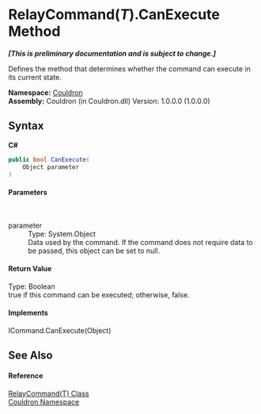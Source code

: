 # RelayCommand(*T*).CanExecute Method 
 _**\[This is preliminary documentation and is subject to change.\]**_

Defines the method that determines whether the command can execute in its current state.

**Namespace:**&nbsp;<a href="N_Couldron">Couldron</a><br />**Assembly:**&nbsp;Couldron (in Couldron.dll) Version: 1.0.0.0 (1.0.0.0)

## Syntax

**C#**<br />
``` C#
public bool CanExecute(
	Object parameter
)
```


#### Parameters
&nbsp;<dl><dt>parameter</dt><dd>Type: System.Object<br />Data used by the command. If the command does not require data to be passed, this object can be set to null.</dd></dl>

#### Return Value
Type: Boolean<br />true if this command can be executed; otherwise, false.

#### Implements
ICommand.CanExecute(Object)<br />

## See Also


#### Reference
<a href="T_Couldron_RelayCommand_1">RelayCommand(T) Class</a><br /><a href="N_Couldron">Couldron Namespace</a><br />